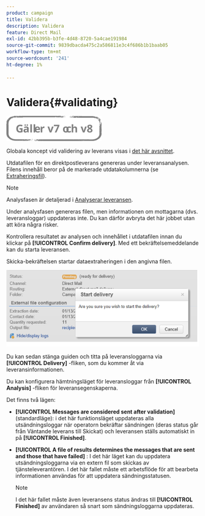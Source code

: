 ```yaml
---
product: campaign
title: Validera
description: Validera
feature: Direct Mail
exl-id: 42bb395b-b3fe-4d48-8720-5a4cae191984
source-git-commit: 9839dbacda475c2a586811e3c4f686b1b1baab05
workflow-type: tm+mt
source-wordcount: '241'
ht-degree: 1%

---
```


# Validera{#validating}

![](../../assets/common.svg)

Globala koncept vid validering av leverans visas i [det här avsnittet](steps-validating-the-delivery.md).

Utdatafilen för en direktpostleverans genereras under leveransanalysen. Filens innehåll beror på de markerade utdatakolumnerna (se [Extraheringsfil](defining-the-direct-mail-content.md#extraction-file)).

>[!NOTE]
>
>Analysfasen är detaljerad i [Analyserar leveransen](steps-validating-the-delivery.md#analyzing-the-delivery).

Under analysfasen genereras filen, men informationen om mottagarna (dvs. leveransloggar) uppdateras inte. Du kan därför avbryta det här jobbet utan att köra några risker.

Kontrollera resultatet av analysen och innehållet i utdatafilen innan du klickar på **[!UICONTROL Confirm delivery]**. Med ett bekräftelsemeddelande kan du starta leveransen.

Skicka-bekräftelsen startar dataextraheringen i den angivna filen.

![](assets/s_ncs_user_postal_del_send_confirm_postal.png)

Du kan sedan stänga guiden och titta på leveransloggarna via **[!UICONTROL Delivery]** -fliken, som du kommer åt via leveransinformationen.

Du kan konfigurera hämtningsläget för leveransloggar från **[!UICONTROL Analysis]** -fliken för leveransegenskaperna.

Det finns två lägen:

* **[!UICONTROL Messages are considered sent after validation]** (standardläge): i det här funktionsläget uppdateras alla utsändningsloggar när operatorn bekräftar sändningen (deras status går från Väntande leverans till Skickat) och leveransen ställs automatiskt in på **[!UICONTROL Finished]**.
* **[!UICONTROL A file of results determines the messages that are sent and those that have failed]** : I det här läget kan du uppdatera utsändningsloggarna via en extern fil som skickas av tjänsteleverantören. I det här fallet måste ett arbetsflöde för att bearbeta informationen användas för att uppdatera sändningsstatusen.

   >[!NOTE]
   >
   >I det här fallet måste även leveransens status ändras till **[!UICONTROL Finished]** av användaren så snart som sändningsloggarna uppdateras.

